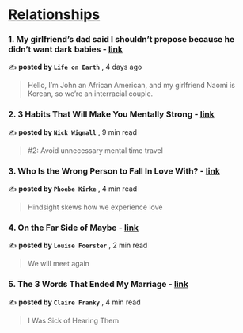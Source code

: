 
<h1><a href=https://medium.com/tag/relationships/recommended target="_blank" rel="noopener noreferrer">Relationships</a></h1>
<h3>1. My girlfriend’s dad said I shouldn’t propose because he didn’t want dark babies - <a href=https://medium.com/@lifeonearth_/my-girlfriends-dad-said-i-shouldn-t-propose-because-he-didn-t-want-dark-babies-70ec1614605e?source=tag_recommended_feed---------0-107----------relationships----------9a31e270_1ccd_446f_8957_17f30e2a83ff------- target="_blank" rel="noopener noreferrer">link</a></h3>

✍️ **posted by `Life on Earth`** <date> , 4 days ago</date>

<blockquote>Hello, I’m John an African American, and my girlfriend Naomi is Korean, so we’re an interracial couple.</blockquote>

<h3>2. 3 Habits That Will Make You Mentally Strong - <a href=https://medium.com/@nickwignall/3-habits-that-will-make-you-mentally-strong-4f7e95419a88?source=tag_recommended_feed---------1-85----------relationships----------9a31e270_1ccd_446f_8957_17f30e2a83ff------- target="_blank" rel="noopener noreferrer">link</a></h3>

✍️ **posted by `Nick Wignall`** <date> , 9 min read</date>

<blockquote>#2: Avoid unnecessary mental time travel</blockquote>

<h3>3. Who Is the Wrong Person to Fall In Love With? - <a href=https://medium.com/beloved/who-is-the-wrong-person-to-fall-in-love-with-d4a59c2d1fde?source=tag_recommended_feed---------2-84----------relationships----------9a31e270_1ccd_446f_8957_17f30e2a83ff------- target="_blank" rel="noopener noreferrer">link</a></h3>

✍️ **posted by `Phoebe Kirke`** <date> , 4 min read</date>

<blockquote>Hindsight skews how we experience love</blockquote>

<h3>4. On the Far Side of Maybe - <a href=https://medium.com/scribe/on-the-far-side-of-maybe-99cfeffc488d?source=tag_recommended_feed---------3-107----------relationships----------9a31e270_1ccd_446f_8957_17f30e2a83ff------- target="_blank" rel="noopener noreferrer">link</a></h3>

✍️ **posted by `Louise Foerster`** <date> , 2 min read</date>

<blockquote>We will meet again</blockquote>

<h3>5. The 3 Words That Ended My Marriage - <a href=https://medium.com/@clairefranky/the-3-words-that-ended-my-marriage-8dd1654a1d91?source=tag_recommended_feed---------4-85----------relationships----------9a31e270_1ccd_446f_8957_17f30e2a83ff------- target="_blank" rel="noopener noreferrer">link</a></h3>

✍️ **posted by `Claire Franky`** <date> , 4 min read</date>

<blockquote>I Was Sick of Hearing Them</blockquote>

